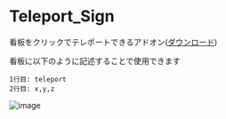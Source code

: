 # Teleport_Sign
看板をクリックでテレポートできるアドオン([ダウンロード](https://github.com/arutaka1220/Teleport_Sign/releases/download/v1.0.0/Teleport_Sign.mcpack))

看板に以下のように記述することで使用できます

```
1行目: teleport
2行目: x,y,z
```

![image](https://user-images.githubusercontent.com/97819325/189895584-f6e1fe51-2e9c-4f15-bf4e-c181025365a0.png)
